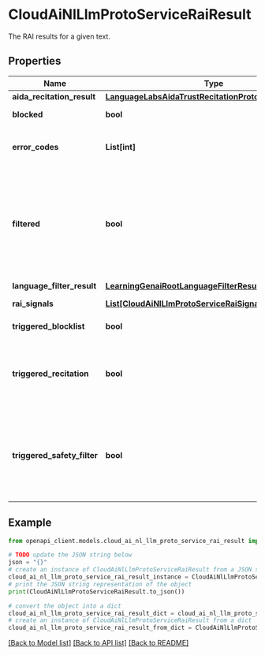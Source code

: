# CloudAiNlLlmProtoServiceRaiResult

The RAI results for a given text.

## Properties

Name | Type | Description | Notes
------------ | ------------- | ------------- | -------------
**aida_recitation_result** | [**LanguageLabsAidaTrustRecitationProtoRecitationResult**](LanguageLabsAidaTrustRecitationProtoRecitationResult.md) |  | [optional] 
**blocked** | **bool** | Use &#x60;triggered_blocklist&#x60;. | [optional] 
**error_codes** | **List[int]** | The error codes indicate which RAI filters block the response. | [optional] 
**filtered** | **bool** | Whether the text should be filtered and not shown to the end user. This is determined based on a combination of &#x60;triggered_recitation&#x60;, &#x60;triggered_blocklist&#x60;, &#x60;language_filter_result&#x60;, and &#x60;triggered_safety_filter&#x60;. | [optional] 
**language_filter_result** | [**LearningGenaiRootLanguageFilterResult**](LearningGenaiRootLanguageFilterResult.md) |  | [optional] 
**rai_signals** | [**List[CloudAiNlLlmProtoServiceRaiSignal]**](CloudAiNlLlmProtoServiceRaiSignal.md) | The RAI signals for the text. | [optional] 
**triggered_blocklist** | **bool** | Whether the text triggered the blocklist. | [optional] 
**triggered_recitation** | **bool** | Whether the text should be blocked by the recitation result from Aida recitation checker. It is determined from aida_recitation_result. | [optional] 
**triggered_safety_filter** | **bool** | Whether the text triggered the safety filter. Currently, this is due to CSAI triggering or one of four categories (derogatory, sexual, toxic, violent) having a score over the filter threshold. | [optional] 

## Example

```python
from openapi_client.models.cloud_ai_nl_llm_proto_service_rai_result import CloudAiNlLlmProtoServiceRaiResult

# TODO update the JSON string below
json = "{}"
# create an instance of CloudAiNlLlmProtoServiceRaiResult from a JSON string
cloud_ai_nl_llm_proto_service_rai_result_instance = CloudAiNlLlmProtoServiceRaiResult.from_json(json)
# print the JSON string representation of the object
print(CloudAiNlLlmProtoServiceRaiResult.to_json())

# convert the object into a dict
cloud_ai_nl_llm_proto_service_rai_result_dict = cloud_ai_nl_llm_proto_service_rai_result_instance.to_dict()
# create an instance of CloudAiNlLlmProtoServiceRaiResult from a dict
cloud_ai_nl_llm_proto_service_rai_result_from_dict = CloudAiNlLlmProtoServiceRaiResult.from_dict(cloud_ai_nl_llm_proto_service_rai_result_dict)
```
[[Back to Model list]](../README.md#documentation-for-models) [[Back to API list]](../README.md#documentation-for-api-endpoints) [[Back to README]](../README.md)


